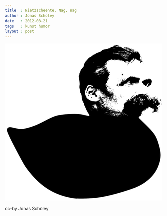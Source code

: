 ```yaml
---
title  : Nietzscheente. Nag, nag
author : Jonas Schöley
date   : 2012-08-21
tags   : kunst humor
layout : post
---
```


![](/assets/2012-08-21-nietzscheente_nag_nag/nietzscheente.svg)

cc-by Jonas Schöley